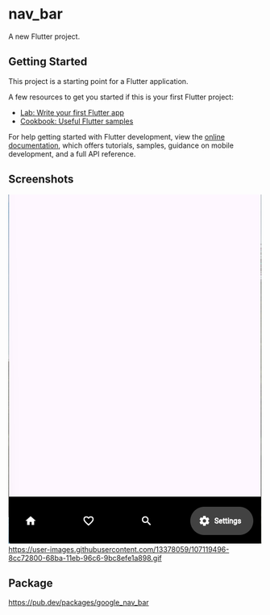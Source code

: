 # nav_bar

A new Flutter project.

## Getting Started

This project is a starting point for a Flutter application.

A few resources to get you started if this is your first Flutter project:

- [Lab: Write your first Flutter app](https://docs.flutter.dev/get-started/codelab)
- [Cookbook: Useful Flutter samples](https://docs.flutter.dev/cookbook)

For help getting started with Flutter development, view the
[online documentation](https://docs.flutter.dev/), which offers tutorials,
samples, guidance on mobile development, and a full API reference.
## Screenshots
![img.png](img.png)
https://user-images.githubusercontent.com/13378059/107119496-8cc72800-68ba-11eb-96c6-9bc8efe1a898.gif
## Package 
https://pub.dev/packages/google_nav_bar
